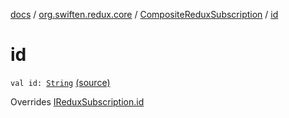 [docs](../../index.md) / [org.swiften.redux.core](../index.md) / [CompositeReduxSubscription](index.md) / [id](./id.md)

# id

`val id: `[`String`](https://kotlinlang.org/api/latest/jvm/stdlib/kotlin/-string/index.html) [(source)](https://github.com/protoman92/KotlinRedux/tree/master/common/common-core/src/main/kotlin/org/swiften/redux/core/Subscription.kt#L42)

Overrides [IReduxSubscription.id](../-i-redux-subscription/id.md)

